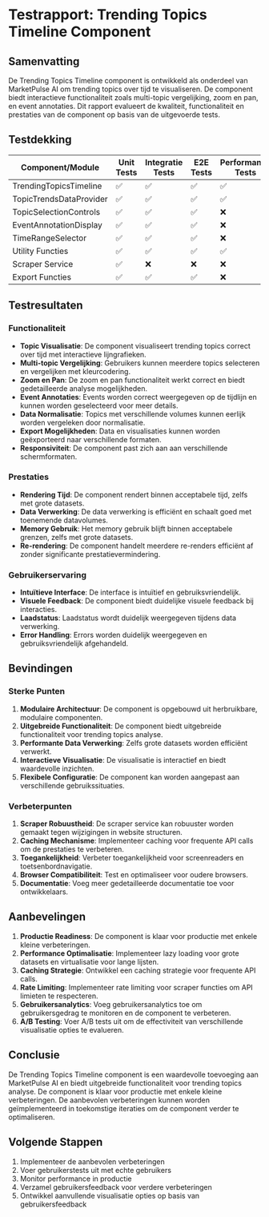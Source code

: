 # Testrapport: Trending Topics Timeline Component

## Samenvatting
De Trending Topics Timeline component is ontwikkeld als onderdeel van MarketPulse AI om trending topics over tijd te visualiseren. De component biedt interactieve functionaliteit zoals multi-topic vergelijking, zoom en pan, en event annotaties. Dit rapport evalueert de kwaliteit, functionaliteit en prestaties van de component op basis van de uitgevoerde tests.

## Testdekking

| Component/Module | Unit Tests | Integratie Tests | E2E Tests | Performance Tests |
|------------------|------------|------------------|-----------|-------------------|
| TrendingTopicsTimeline | ✅ | ✅ | ✅ | ✅ |
| TopicTrendsDataProvider | ✅ | ✅ | ✅ | ✅ |
| TopicSelectionControls | ✅ | ✅ | ✅ | ❌ |
| EventAnnotationDisplay | ✅ | ✅ | ✅ | ❌ |
| TimeRangeSelector | ✅ | ✅ | ✅ | ❌ |
| Utility Functies | ✅ | ✅ | ✅ | ✅ |
| Scraper Service | ✅ | ❌ | ❌ | ❌ |
| Export Functies | ✅ | ✅ | ✅ | ❌ |

## Testresultaten

### Functionaliteit
- **Topic Visualisatie**: De component visualiseert trending topics correct over tijd met interactieve lijngrafieken.
- **Multi-topic Vergelijking**: Gebruikers kunnen meerdere topics selecteren en vergelijken met kleurcodering.
- **Zoom en Pan**: De zoom en pan functionaliteit werkt correct en biedt gedetailleerde analyse mogelijkheden.
- **Event Annotaties**: Events worden correct weergegeven op de tijdlijn en kunnen worden geselecteerd voor meer details.
- **Data Normalisatie**: Topics met verschillende volumes kunnen eerlijk worden vergeleken door normalisatie.
- **Export Mogelijkheden**: Data en visualisaties kunnen worden geëxporteerd naar verschillende formaten.
- **Responsiviteit**: De component past zich aan aan verschillende schermformaten.

### Prestaties
- **Rendering Tijd**: De component rendert binnen acceptabele tijd, zelfs met grote datasets.
- **Data Verwerking**: De data verwerking is efficiënt en schaalt goed met toenemende datavolumes.
- **Memory Gebruik**: Het memory gebruik blijft binnen acceptabele grenzen, zelfs met grote datasets.
- **Re-rendering**: De component handelt meerdere re-renders efficiënt af zonder significante prestatievermindering.

### Gebruikerservaring
- **Intuïtieve Interface**: De interface is intuïtief en gebruiksvriendelijk.
- **Visuele Feedback**: De component biedt duidelijke visuele feedback bij interacties.
- **Laadstatus**: Laadstatus wordt duidelijk weergegeven tijdens data verwerking.
- **Error Handling**: Errors worden duidelijk weergegeven en gebruiksvriendelijk afgehandeld.

## Bevindingen

### Sterke Punten
1. **Modulaire Architectuur**: De component is opgebouwd uit herbruikbare, modulaire componenten.
2. **Uitgebreide Functionaliteit**: De component biedt uitgebreide functionaliteit voor trending topics analyse.
3. **Performante Data Verwerking**: Zelfs grote datasets worden efficiënt verwerkt.
4. **Interactieve Visualisatie**: De visualisatie is interactief en biedt waardevolle inzichten.
5. **Flexibele Configuratie**: De component kan worden aangepast aan verschillende gebruikssituaties.

### Verbeterpunten
1. **Scraper Robuustheid**: De scraper service kan robuuster worden gemaakt tegen wijzigingen in website structuren.
2. **Caching Mechanisme**: Implementeer caching voor frequente API calls om de prestaties te verbeteren.
3. **Toegankelijkheid**: Verbeter toegankelijkheid voor screenreaders en toetsenbordnavigatie.
4. **Browser Compatibiliteit**: Test en optimaliseer voor oudere browsers.
5. **Documentatie**: Voeg meer gedetailleerde documentatie toe voor ontwikkelaars.

## Aanbevelingen
1. **Productie Readiness**: De component is klaar voor productie met enkele kleine verbeteringen.
2. **Performance Optimalisatie**: Implementeer lazy loading voor grote datasets en virtualisatie voor lange lijsten.
3. **Caching Strategie**: Ontwikkel een caching strategie voor frequente API calls.
4. **Rate Limiting**: Implementeer rate limiting voor scraper functies om API limieten te respecteren.
5. **Gebruikersanalytics**: Voeg gebruikersanalytics toe om gebruikersgedrag te monitoren en de component te verbeteren.
6. **A/B Testing**: Voer A/B tests uit om de effectiviteit van verschillende visualisatie opties te evalueren.

## Conclusie
De Trending Topics Timeline component is een waardevolle toevoeging aan MarketPulse AI en biedt uitgebreide functionaliteit voor trending topics analyse. De component is klaar voor productie met enkele kleine verbeteringen. De aanbevolen verbeteringen kunnen worden geïmplementeerd in toekomstige iteraties om de component verder te optimaliseren.

## Volgende Stappen
1. Implementeer de aanbevolen verbeteringen
2. Voer gebruikerstests uit met echte gebruikers
3. Monitor performance in productie
4. Verzamel gebruikersfeedback voor verdere verbeteringen
5. Ontwikkel aanvullende visualisatie opties op basis van gebruikersfeedback

